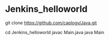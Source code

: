 # Jenkins_helloworld
git clone https://github.com/caplogy/Java.git

cd Jenkins_helloworld
javac Main.java
java Main
